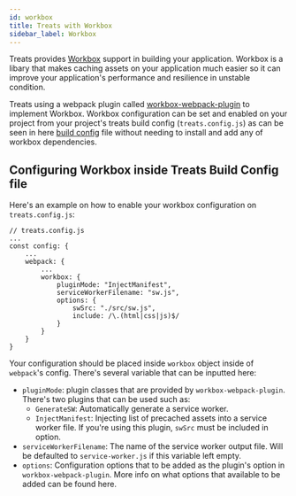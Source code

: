 ```yaml
---
id: workbox
title: Treats with Workbox
sidebar_label: Workbox
---
```

Treats provides [Workbox][workbox-main-page] support in building your application. Workbox is a libary that makes caching assets on your application much easier so it can improve your application's performance and resilience in unstable condition.

Treats using a webpack plugin called [workbox-webpack-plugin][workbox-webpack-plugin-module-page] to implement Workbox. Workbox configuration can be set and enabled on your project from your project's treats build config (`treats.config.js`) as can be seen in here [build config][main-concept-build-config] file without needing to install and add any of workbox dependencies.

## Configuring Workbox inside Treats Build Config file
Here's an example on how to enable your workbox configuration on `treats.config.js`:
```
// treats.config.js
...
const config: {
    ...
    webpack: {
        ...
        workbox: {
            pluginMode: "InjectManifest",
            serviceWorkerFilename: "sw.js",
            options: {
                swSrc: "./src/sw.js",
                include: /\.(html|css|js)$/
            }
        }
    }
}

```
Your configuration should be placed inside `workbox` object inside of `webpack`'s config. There's several variable that can be inputted here:
- `pluginMode`: plugin classes that are provided by `workbox-webpack-plugin`. There's two plugins that can be used such as:
    - `GenerateSW`: Automatically generate a service worker.
    - `InjectManifest`: Injecting list of precached assets into a service worker file. If you're using this plugin, `swSrc` must be included in option.
- `serviceWorkerFilename`: The name of the service worker output file. Will be defaulted to `service-worker.js` if this variable left empty.
- `options`: Configuration options that to be added as the plugin's option in `workbox-webpack-plugin`. More info on what options that available to be  added can be found here.


[workbox-main-page]: https://developers.google.com/web/tools/workbox/
[workbox-webpack-plugin-module-page]: https://developers.google.com/web/tools/workbox/modules/workbox-webpack-plugin
[main-concept-build-config]: ./build-config.html